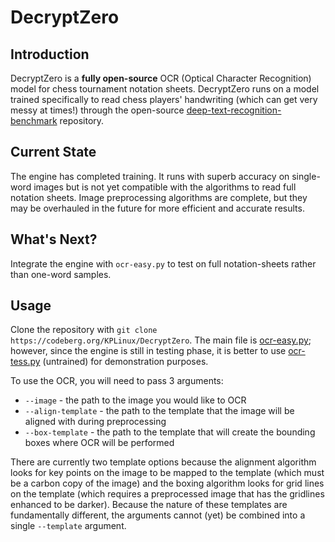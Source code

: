 # DecryptZero

## Introduction
DecryptZero is a **fully open-source** OCR (Optical Character Recognition) model for chess tournament notation sheets. DecryptZero runs on a model trained specifically to read chess players' handwriting (which can get very messy at times!) through the open-source [deep-text-recognition-benchmark](https://github.com/clovaai/deep-text-recognition-benchmark) repository.

## Current State
The engine has completed training. It runs with superb accuracy on single-word images but is not yet compatible with the algorithms to read full notation sheets. Image preprocessing algorithms are complete, but they may be overhauled in the future for more efficient and accurate results.

## What's Next?
Integrate the engine with `ocr-easy.py` to test on full notation-sheets rather than one-word samples.

## Usage
Clone the repository with `git clone https://codeberg.org/KPLinux/DecryptZero`. The main file is [ocr-easy.py](ocr-easy.py); however, since the engine is still in testing phase, it is better to use [ocr-tess.py](ocr.tess.py) (untrained) for demonstration purposes.

To use the OCR, you will need to pass 3 arguments:
* `--image` - the path to the image you would like to OCR
* `--align-template` - the path to the template that the image will be aligned with during preprocessing
* `--box-template` - the path to the template that will create the bounding boxes where OCR will be performed

There are currently two template options because the alignment algorithm looks for key points on the image to be mapped to the template (which must be a carbon copy of the image) and the boxing algorithm looks for grid lines on the template (which requires a preprocessed image that has the gridlines enhanced to be darker). Because the nature of these templates are fundamentally different, the arguments cannot (yet) be combined into a single `--template` argument.